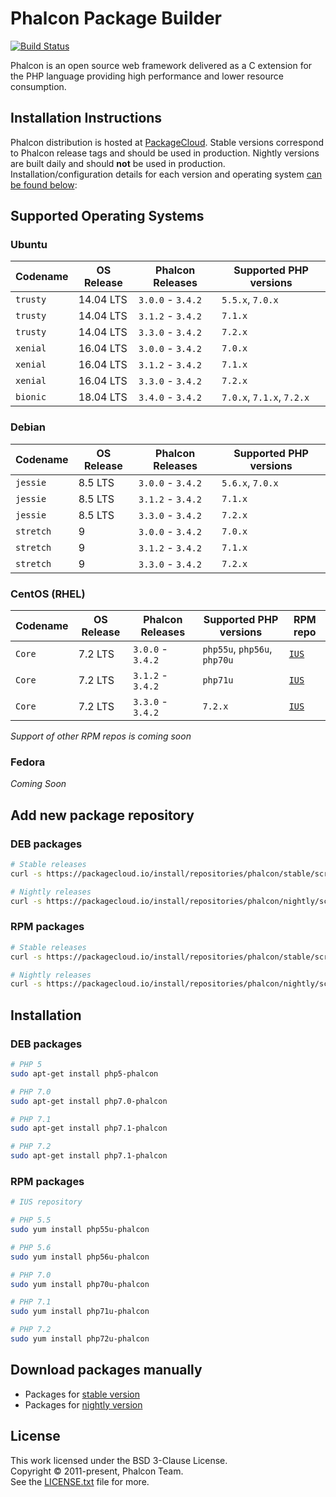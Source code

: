 # Phalcon Package Builder

[![Build Status](https://travis-ci.org/phalcongelist/packagecloud.svg?branch=master)][:build-st:]

Phalcon is an open source web framework delivered as a C extension for the PHP language
providing high performance and lower resource consumption.

## Installation Instructions

Phalcon distribution is hosted at [PackageCloud][:cloud:].
Stable versions correspond to Phalcon release tags and should be used in production.
Nightly versions are built daily and should **not** be used in production.
Installation/configuration details for each version and operating system [can be found below](#add-new-package-repository):

## Supported Operating Systems

### Ubuntu

| Codename  | OS Release | Phalcon Releases  | Supported PHP versions    |
| --------- | ---------- | ----------------- | ------------------------- |
| `trusty`  | 14.04 LTS  | `3.0.0` - `3.4.2` | `5.5.x`, `7.0.x`          |
| `trusty`  | 14.04 LTS  | `3.1.2` - `3.4.2` | `7.1.x`                   |
| `trusty`  | 14.04 LTS  | `3.3.0` - `3.4.2` | `7.2.x`                   |
| `xenial`  | 16.04 LTS  | `3.0.0` - `3.4.2` | `7.0.x`                   |
| `xenial`  | 16.04 LTS  | `3.1.2` - `3.4.2` | `7.1.x`                   |
| `xenial`  | 16.04 LTS  | `3.3.0` - `3.4.2` | `7.2.x`                   |
| `bionic`  | 18.04 LTS  | `3.4.0` - `3.4.2` | `7.0.x`, `7.1.x`, `7.2.x` |

### Debian

| Codename  | OS Release | Phalcon Releases  | Supported PHP versions |
| --------- | ---------- | ----------------- | ---------------------- |
| `jessie`  | 8.5 LTS    | `3.0.0` - `3.4.2` | `5.6.x`, `7.0.x`       |
| `jessie`  | 8.5 LTS    | `3.1.2` - `3.4.2` | `7.1.x`                |
| `jessie`  | 8.5 LTS    | `3.3.0` - `3.4.2` | `7.2.x`                |
| `stretch` | 9          | `3.0.0` - `3.4.2` | `7.0.x`                |
| `stretch` | 9          | `3.1.2` - `3.4.2` | `7.1.x`                |
| `stretch` | 9          | `3.3.0` - `3.4.2` | `7.2.x`                |

### CentOS (RHEL)

| Codename  | OS Release | Phalcon Releases  | Supported PHP versions       | RPM repo       |
| --------- | ---------- | ----------------- | ---------------------------- | -------------- |
| `Core`    | 7.2 LTS    | `3.0.0` - `3.4.2` | `php55u`, `php56u`, `php70u` | [`IUS`][:ius:] |
| `Core`    | 7.2 LTS    | `3.1.2` - `3.4.2` | `php71u`                     | [`IUS`][:ius:] |
| `Core`    | 7.2 LTS    | `3.3.0` - `3.4.2` | `7.2.x`                      | [`IUS`][:ius:] |

_Support of other RPM repos is coming soon_

### Fedora

_Coming Soon_

## Add new package repository

### DEB packages

```sh
# Stable releases
curl -s https://packagecloud.io/install/repositories/phalcon/stable/script.deb.sh | sudo bash

# Nightly releases
curl -s https://packagecloud.io/install/repositories/phalcon/nightly/script.deb.sh | sudo bash
```

### RPM packages

```sh
# Stable releases
curl -s https://packagecloud.io/install/repositories/phalcon/stable/script.rpm.sh | sudo bash

# Nightly releases
curl -s https://packagecloud.io/install/repositories/phalcon/nightly/script.rpm.sh | sudo bash
```

## Installation

### DEB packages

```sh
# PHP 5
sudo apt-get install php5-phalcon

# PHP 7.0
sudo apt-get install php7.0-phalcon

# PHP 7.1
sudo apt-get install php7.1-phalcon

# PHP 7.2
sudo apt-get install php7.1-phalcon
```

### RPM packages

```sh
# IUS repository

# PHP 5.5
sudo yum install php55u-phalcon

# PHP 5.6
sudo yum install php56u-phalcon

# PHP 7.0
sudo yum install php70u-phalcon

# PHP 7.1
sudo yum install php71u-phalcon

# PHP 7.2
sudo yum install php72u-phalcon
```

## Download packages manually

* Packages for [stable version][:stable:]
* Packages for [nightly version][:nightly:]

## License

This work licensed under the BSD 3-Clause License.<br>
Copyright © 2011-present, Phalcon Team.<br>
See the [LICENSE.txt](https://github.com/phalcongelist/packagecloud/blob/master/LICENSE.txt) file for more.

[:build-st:]: https://travis-ci.org/phalcongelist/packagecloud
[:cloud:]: https://packagecloud.io/phalcon
[:stable:]: https://packagecloud.io/phalcon/stable
[:nightly:]: https://packagecloud.io/phalcon/nightly
[:ius:]: https://github.com/iuscommunity-pkg
